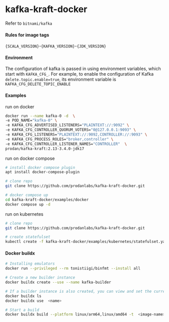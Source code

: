 # kafka-kraft-docker

Refer to `bitnami/kafka`

#### Rules for image tags
`{SCALA_VERSION}`-`{KAFKA_VERSION}`-`{JDK_VERSION}`

#### Environment 
The configuration of kafka is passed in using environment variables, which start with `KAFKA_CFG_`. For example, to enable the configuration of Kafka `delete.topic.enable=true`, its environment variable is `KAFKA_CFG_DELETE_TOPIC_ENABLE`

#### Examples
run on docker
```sh
docker run --name kafka-0 -d  \
-e POD_NAME="kafka-0" \
-e KAFKA_CFG_ADVERTISED_LISTENERS="PLAINTEXT://:9092" \
-e KAFKA_CFG_CONTROLLER_QUORUM_VOTERS="0@127.0.0.1:9093" \
-e KAFKA_CFG_LISTENERS="PLAINTEXT://:9092,CONTROLLER://:9093" \
-e KAFKA_CFG_PROCESS_ROLES="broker,controller" \
-e KAFKA_CFG_CONTROLLER_LISTENER_NAMES="CONTROLLER"  \
prodan/kafka-kraft:2.13-3.4.0-jdk17
```
run on docker compose 
```sh
# install docker compose plugin
apt install docker-compose-plugin

# clone repo
git clone https://github.com/prodanlabs/kafka-kraft-docker.git

# docker compose up
cd kafka-kraft-docker/examples/docker
docker compose up -d
```
run on kubernetes
```sh
# clone repo
git clone https://github.com/prodanlabs/kafka-kraft-docker.git

# create statefulset
kubectl create -f kafka-kraft-docker/examples/kubernetes/statefulset.yaml
```

#### Docker buildx
```sh
# Installing emulators
docker run --privileged --rm tonistiigi/binfmt --install all

# Create a new builder instance
docker buildx create --use --name kafka-builder

# If a builder instance is also created, you can view and set the current builder instance
docker buildx ls
docker buildx use  <name>

# Start a build 
docker buildx build --platform linux/arm64,linux/amd64 -t  <image-name> . --push
```
